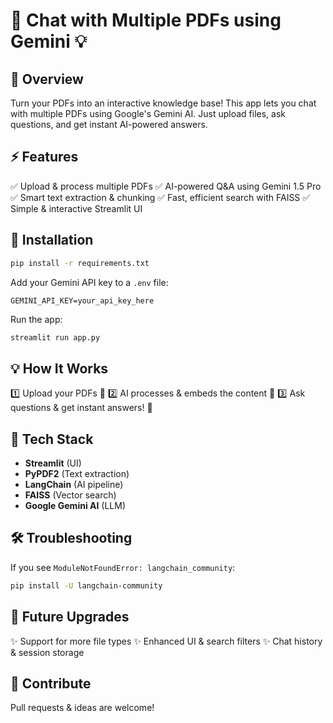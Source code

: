 # 📄 Chat with Multiple PDFs using Gemini 💡

## 🚀 Overview
Turn your PDFs into an interactive knowledge base! This app lets you 
chat with multiple PDFs using Google's Gemini AI. Just upload files, 
ask questions, and get instant AI-powered answers.

## ⚡ Features
✅ Upload & process multiple PDFs
✅ AI-powered Q&A using Gemini 1.5 Pro
✅ Smart text extraction & chunking
✅ Fast, efficient search with FAISS
✅ Simple & interactive Streamlit UI

## 🔧 Installation
```sh
pip install -r requirements.txt
```

Add your Gemini API key to a `.env` file:
```
GEMINI_API_KEY=your_api_key_here
```

Run the app:
```sh
streamlit run app.py
```

## 💡 How It Works
1️⃣ Upload your PDFs 📂
2️⃣ AI processes & embeds the content 🤖
3️⃣ Ask questions & get instant answers! 💬

## 📌 Tech Stack
- **Streamlit** (UI)
- **PyPDF2** (Text extraction)
- **LangChain** (AI pipeline)
- **FAISS** (Vector search)
- **Google Gemini AI** (LLM)

## 🛠 Troubleshooting
If you see `ModuleNotFoundError: langchain_community`:
```sh
pip install -U langchain-community
```

## 🎯 Future Upgrades
✨ Support for more file types
✨ Enhanced UI & search filters
✨ Chat history & session storage

## 🤝 Contribute
Pull requests & ideas are welcome!

